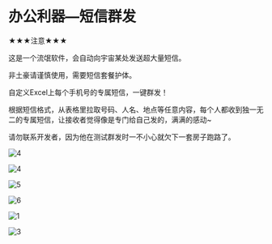 办公利器—短信群发
===

★★★注意★★★

这是一个流氓软件，会自动向宇宙某处发送超大量短信。

非土豪请谨慎使用，需要短信套餐护体。



自定义Excel上每个手机号的专属短信，一键群发！

根据短信格式，从表格里拉取号码、人名、地点等任意内容，每个人都收到独一无二的专属短信，让接收者觉得像是专门给自己发的，满满的感动~



请勿联系开发者，因为他在测试群发时一不小心就欠下一套房子跑路了。

![4](README.assets/1.png)

![4](README.assets/2.png)

![5](README.assets/3.png)

![6](README.assets/4.png)

![1](README.assets/5.png)

![3](README.assets/6.png)